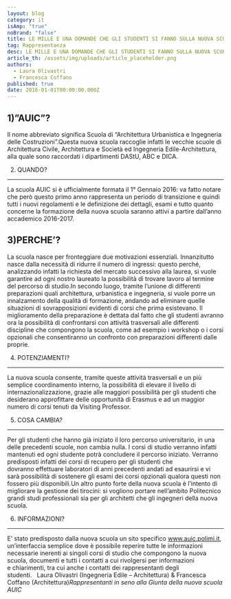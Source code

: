 ```yaml
---
layout: blog
category: it
isAmp: "true"
noBrand: "false"
title: LE MILLE E UNA DOMANDE CHE GLI STUDENTI SI FANNO SULLA NUOVA SCUOLA
tag: Rappresentanza
desc: LE MILLE E UNA DOMANDE CHE GLI STUDENTI SI FANNO SULLA NUOVA SCUOLA
article_th: /assets/img/uploads/article_placeholder.png
authors:
  - Laura Olivastri
  - Francesca Coffano
published: true
date: 2016-01-01T00:00:00.000Z
---
```


1)”AUIC”?
---------

Il nome abbreviato significa Scuola di “Architettura Urbanistica e Ingegneria delle Costruzioni”.Questa nuova scuola raccoglie infatti le vecchie scuole di Architettura Civile, Architettura e Società ed Ingegneria Edile-Architettura, alla quale sono raccordati i dipartimenti DAStU, ABC e DICA.

2) QUANDO?
----------

La scuola AUIC si è ufficialmente formata il 1° Gennaio 2016: va fatto notare che però questo primo anno rappresenta un periodo di transizione e quindi tutti i nuovi regolamenti e le definizione dei dettagli, esami e tutto quanto concerne la formazione della nuova scuola saranno attivi a partire dall’anno accademico 2016-2017.

3)PERCHE’?
----------

La scuola nasce per fronteggiare due motivazioni essenziali. Innanzitutto nasce dalla necessità di ridurre il numero di ingressi: questo perché, analizzando infatti la richiesta del mercato successivo alla laurea, si vuole garantire ad ogni nostro laureato la possibilità di trovare lavoro al termine del percorso di studio.In secondo luogo, tramite l’unione di differenti preparazioni quali architettura, urbanistica e ingegneria, si vuole porre un innalzamento della qualità di formazione, andando ad eliminare quelle situazioni di sovrapposizioni evidenti di corsi che prima esistevano. Il miglioramento della preparazione è dettata dal fatto che gli studenti avranno ora la possibilità di confrontarsi con attività trasversali alle differenti discipline che compongono la scuola, come ad esempio i workshop o i corsi opzionali che consentiranno un confronto con preparazioni differenti dalle proprie.

4) POTENZIAMENTI?
-----------------

La nuova scuola consente, tramite queste attività trasversali e un più semplice coordinamento interno, la possibilità di elevare il livello di internazionalizzazione, grazie alle maggiori possibilità per gli studenti che desiderano approfittare delle opportunità di Erasmus e ad un maggior numero di corsi tenuti da Visiting Professor.

5) COSA CAMBIA?
---------------

Per gli studenti che hanno già iniziato il loro percorso universitario, in una delle precedenti scuole, non cambia nulla. I corsi di studio verranno infatti mantenuti ed ogni studente potrà concludere il percorso iniziato. Verranno predisposti infatti dei corsi di recupero per gli studenti che dovranno effettuare laboratori di anni precedenti andati ad esaurirsi e vi sarà possibilità di sostenere gli esami dei corsi opzionali qualora questi non fossero più disponibili.Un altro punto forte della nuova scuola è l’intento di migliorare la gestione dei tirocini: si vogliono portare nell’ambito Politecnico grandi studi professionali sia per gli architetti che gli ingegneri della nuova scuola.

6) INFORMAZIONI?
----------------

E’ stato predisposto dalla nuova scuola un sito specifico www.auic.polimi.it, un’interfaccia semplice dove è possibile reperire tutte le informazioni necessarie inerenti ai singoli corsi di studio che compongono la nuova scuola, documenti e tutti i contatti a cui rivolgersi per informazioni e chiarimenti, tra cui anche i contatti dei rappresentanti degli studenti.   Laura Olivastri (Ingegneria Edile – Architettura) & Francesca Coffano (Architettura)_Rappresentanti in seno alla Giunta della nuova scuola AUIC_
